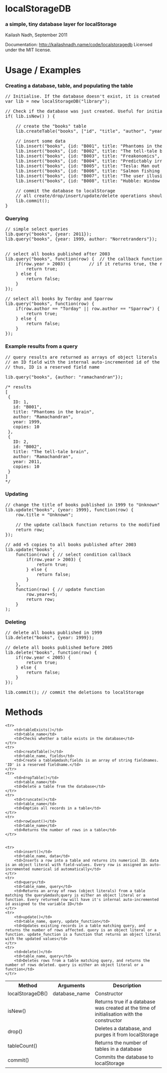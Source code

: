 # localStorageDB
### a simple, tiny database layer for localStorage
Kailash Nadh, September 2011

Documentation: http://kailashnadh.name/code/localstoragedb
Licensed under the MIT license.

# Usage / Examples
### Creating a database, table, and populating the table

<pre>
// Initialise. If the database doesn't exist, it is created
var lib = new localStorageDB("library");

// Check if the database was just created. Useful for initial database setup
if( lib.isNew() ) {

	// create the "books" table
	lib.createTable("books", ["id", "title", "author", "year", "copies"]);
	
	// insert some data
	lib.insert("books", {id: "B001", title: "Phantoms in the brain", author: "Ramachandran", year: 1999, copies: 10});
	lib.insert("books", {id: "B002", title: "The tell-tale brain", author: "Ramachandran", year: 2011, copies: 10});
	lib.insert("books", {id: "B003", title: "Freakonomics", author: "Levitt and Dubner", year: 2005, copies: 10});
	lib.insert("books", {id: "B004", title: "Predictably irrational", author: "Ariely", year: 2008, copies: 10});
	lib.insert("books", {id: "B005", title: "Tesla: Man out of time", author: "Cheney", year: 2001, copies: 10});
	lib.insert("books", {id: "B006", title: "Salmon fishing in the Yemen", author: "Torday", year: 2007, copies: 10});
	lib.insert("books", {id: "B007", title: "The user illusion", author: "Norretranders", year: 1999, copies: 10});
	lib.insert("books", {id: "B008", title: "Hubble: Window of the universe", author: "Sparrow", year: 2010, copies: 10});
	
	// commit the database to localStorage
	// all create/drop/insert/update/delete operations should be committed
	lib.commit();
}
</pre>


### Querying
<pre>
// simple select queries
lib.query("books", {year: 2011});
lib.query("books", {year: 1999, author: "Norretranders"});


// select all books published after 2003
lib.query("books", function(row) {	// the callback function is applied to every row in the table
	if(row.year > 2003) {		// if it returns true, the row is selected
		return true;
	} else {
		return false;
	}
});

// select all books by Torday and Sparrow
lib.query("books", function(row) {
	if(row.author == "Torday" || row.author == "Sparrow") {
		return true;
	} else {
		return false;
	}
});
</pre>

### Example results from a query
<pre>
// query results are returned as arrays of object literals
// an ID field with the internal auto-incremented id of the row is also included
// thus, ID is a reserved field name

lib.query("books", {author: "ramachandran"});

/* results
[
 {
   ID: 1,
   id: "B001",
   title: "Phantoms in the brain",
   author: "Ramachandran",
   year: 1999,
   copies: 10
 },
 {
   ID: 2,
   id: "B002",
   title: "The tell-tale brain",
   author: "Ramachandran",
   year: 2011,
   copies: 10
 }
]
*/
</pre>


### Updating
<pre>
// change the title of books published in 1999 to "Unknown"
lib.update("books", {year: 1999}, function(row) {
	row.title = "Unknown";
	
	// the update callback function returns to the modified record
	return row;
});

// add +5 copies to all books published after 2003
lib.update("books",
	function(row) {	// select condition callback
		if(row.year > 2003) {
			return true;
		} else {
			return false;
		}
	},
	function(row) { // update function
		row.year+=5;
		return row;
	}
);
</pre>


### Deleting
<pre>
// delete all books published in 1999
lib.delete("books", {year: 1999});

// delete all books published before 2005
lib.delete("books", function(row) {
	if(row.year < 2005) {
		return true;
	} else {
		return false;
	}
});

lib.commit(); // commit the deletions to localStorage
</pre>


# Methods
<table>
	<tr>
		<th>Method</th/>
		<th>Arguments</th/>
		<th>Description</th>
	</tr>
	<tr>
		<td>localStorageDB()</td>
		<td>database_name</td>
		<td>Constructor</td>
	</tr>
	<tr>
		<td>isNew()</td>
		<td></td>
		<td>Returns true if a database was created at the time of initialisation with the constructor</td>
	</tr>
	<tr>
		<td>drop()</td>
		<td></td>
		<td>Deletes a database, and purges it from localStorage</td>
	</tr>
	<tr>
		<td>tableCount()</td>
		<td></td>
		<td>Returns the number of tables in a database</td>
	</tr>
	<tr>
		<td>commit()</td>
		<td></td>
		<td>Commits the database to localStorage</td>
	</tr>


	<tr>
		<td>tableExists()</td>
		<td>table_name</td>
		<td>Checks whether a table exists in the database</td>
	</tr>
	<tr>
		<td>createTable()</td>
		<td>table_name, fields</td>
		<td>Create a table&mdash;fields is an array of string fieldnames. 'ID' is a reserved fieldname.</td>
	</tr>
	<tr>
		<td>dropTable()</td>
		<td>table_name</td>
		<td>Delete a table from the database</td>
	</tr>
	<tr>
		<td>truncate()</td>
		<td>table_name</td>
		<td>Empties all records in a table</td>
	</tr>
	<tr>
		<td>rowCount()</td>
		<td>table_name</td>
		<td>Returns the number of rows in a table</td>
	</tr>

	
	<tr>
		<td>insert()</td>
		<td>table_name, data</td>
		<td>Inserts a row into a table and returns its numerical ID. data is an object literal with field-values. Every row is assigned an auto-incremented numerical id automatically</td>
	</tr>
	<tr>
		<td>query</td>
		<td>table_name, query</td>
		<td>Returns an array of rows (object literals) from a table matching the query&mdash;query is either an object literal or a function. Every returned row will have it's internal auto-incremented id assigned to the variable ID</td>
	</tr>
	<tr>
		<td>update()</td>
		<td>table_name, query, update_function</td>
		<td>Updates existing records in a table matching query, and returns the number of rows affected. query is an object literal or a function. update_function is a function that returns an object literal with the updated values</td>
	</tr>
	<tr>
		<td>delete()</td>
		<td>table_name, query</td>
		<td>Deletes rows from a table matching query, and returns the number of rows deleted. query is either an object literal or a function</td>
	</tr>
</table>